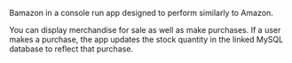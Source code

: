 Bamazon in a console run app designed to perform similarly to Amazon.

You can display merchandise for sale as well as make purchases. If a user makes a purchase, the app updates the stock quantity in the linked MySQL database to reflect that purchase.